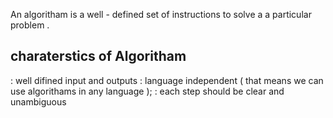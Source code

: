 
An algoritham is a well - defined set of instructions to solve a a particular problem .

<h2 > charaterstics of Algoritham</h2> 
: well difined input and outputs 
: language independent ( that means we can use algorithams in any language  );
: each step should be clear and unambiguous
